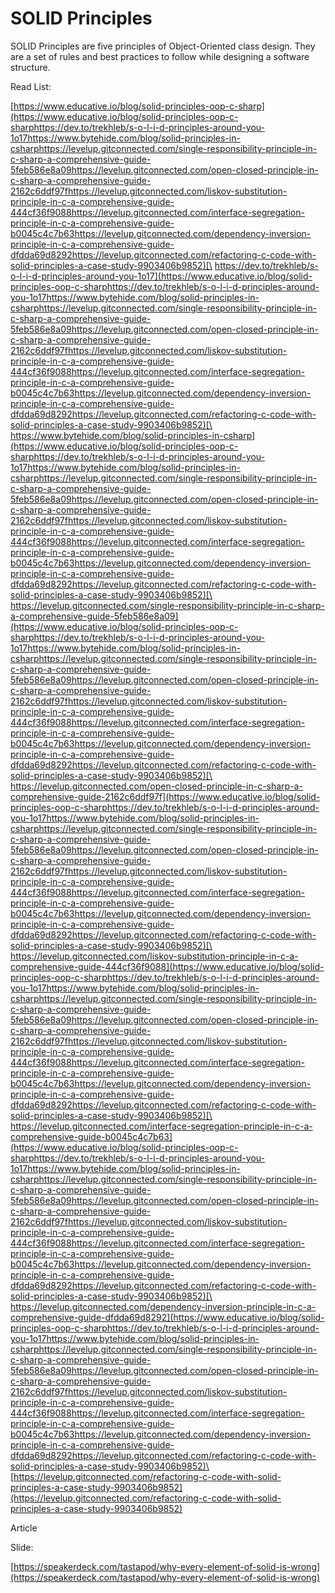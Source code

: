 # SOLID Principles

SOLID Principles are five principles of Object-Oriented class design. They are a set of rules and best practices to follow while designing a software structure.

Read List:

[https://www.educative.io/blog/solid-principles-oop-c-sharp](https://www.educative.io/blog/solid-principles-oop-c-sharphttps://dev.to/trekhleb/s-o-l-i-d-principles-around-you-1o17https://www.bytehide.com/blog/solid-principles-in-csharphttps://levelup.gitconnected.com/single-responsibility-principle-in-c-sharp-a-comprehensive-guide-5feb586e8a09https://levelup.gitconnected.com/open-closed-principle-in-c-sharp-a-comprehensive-guide-2162c6ddf97fhttps://levelup.gitconnected.com/liskov-substitution-principle-in-c-a-comprehensive-guide-444cf36f9088https://levelup.gitconnected.com/interface-segregation-principle-in-c-a-comprehensive-guide-b0045c4c7b63https://levelup.gitconnected.com/dependency-inversion-principle-in-c-a-comprehensive-guide-dfdda69d8292https://levelup.gitconnected.com/refactoring-c-code-with-solid-principles-a-case-study-9903406b9852)[\
https://dev.to/trekhleb/s-o-l-i-d-principles-around-you-1o17](https://www.educative.io/blog/solid-principles-oop-c-sharphttps://dev.to/trekhleb/s-o-l-i-d-principles-around-you-1o17https://www.bytehide.com/blog/solid-principles-in-csharphttps://levelup.gitconnected.com/single-responsibility-principle-in-c-sharp-a-comprehensive-guide-5feb586e8a09https://levelup.gitconnected.com/open-closed-principle-in-c-sharp-a-comprehensive-guide-2162c6ddf97fhttps://levelup.gitconnected.com/liskov-substitution-principle-in-c-a-comprehensive-guide-444cf36f9088https://levelup.gitconnected.com/interface-segregation-principle-in-c-a-comprehensive-guide-b0045c4c7b63https://levelup.gitconnected.com/dependency-inversion-principle-in-c-a-comprehensive-guide-dfdda69d8292https://levelup.gitconnected.com/refactoring-c-code-with-solid-principles-a-case-study-9903406b9852)[\
https://www.bytehide.com/blog/solid-principles-in-csharp](https://www.educative.io/blog/solid-principles-oop-c-sharphttps://dev.to/trekhleb/s-o-l-i-d-principles-around-you-1o17https://www.bytehide.com/blog/solid-principles-in-csharphttps://levelup.gitconnected.com/single-responsibility-principle-in-c-sharp-a-comprehensive-guide-5feb586e8a09https://levelup.gitconnected.com/open-closed-principle-in-c-sharp-a-comprehensive-guide-2162c6ddf97fhttps://levelup.gitconnected.com/liskov-substitution-principle-in-c-a-comprehensive-guide-444cf36f9088https://levelup.gitconnected.com/interface-segregation-principle-in-c-a-comprehensive-guide-b0045c4c7b63https://levelup.gitconnected.com/dependency-inversion-principle-in-c-a-comprehensive-guide-dfdda69d8292https://levelup.gitconnected.com/refactoring-c-code-with-solid-principles-a-case-study-9903406b9852)[\
https://levelup.gitconnected.com/single-responsibility-principle-in-c-sharp-a-comprehensive-guide-5feb586e8a09](https://www.educative.io/blog/solid-principles-oop-c-sharphttps://dev.to/trekhleb/s-o-l-i-d-principles-around-you-1o17https://www.bytehide.com/blog/solid-principles-in-csharphttps://levelup.gitconnected.com/single-responsibility-principle-in-c-sharp-a-comprehensive-guide-5feb586e8a09https://levelup.gitconnected.com/open-closed-principle-in-c-sharp-a-comprehensive-guide-2162c6ddf97fhttps://levelup.gitconnected.com/liskov-substitution-principle-in-c-a-comprehensive-guide-444cf36f9088https://levelup.gitconnected.com/interface-segregation-principle-in-c-a-comprehensive-guide-b0045c4c7b63https://levelup.gitconnected.com/dependency-inversion-principle-in-c-a-comprehensive-guide-dfdda69d8292https://levelup.gitconnected.com/refactoring-c-code-with-solid-principles-a-case-study-9903406b9852)[\
https://levelup.gitconnected.com/open-closed-principle-in-c-sharp-a-comprehensive-guide-2162c6ddf97f](https://www.educative.io/blog/solid-principles-oop-c-sharphttps://dev.to/trekhleb/s-o-l-i-d-principles-around-you-1o17https://www.bytehide.com/blog/solid-principles-in-csharphttps://levelup.gitconnected.com/single-responsibility-principle-in-c-sharp-a-comprehensive-guide-5feb586e8a09https://levelup.gitconnected.com/open-closed-principle-in-c-sharp-a-comprehensive-guide-2162c6ddf97fhttps://levelup.gitconnected.com/liskov-substitution-principle-in-c-a-comprehensive-guide-444cf36f9088https://levelup.gitconnected.com/interface-segregation-principle-in-c-a-comprehensive-guide-b0045c4c7b63https://levelup.gitconnected.com/dependency-inversion-principle-in-c-a-comprehensive-guide-dfdda69d8292https://levelup.gitconnected.com/refactoring-c-code-with-solid-principles-a-case-study-9903406b9852)[\
https://levelup.gitconnected.com/liskov-substitution-principle-in-c-a-comprehensive-guide-444cf36f9088](https://www.educative.io/blog/solid-principles-oop-c-sharphttps://dev.to/trekhleb/s-o-l-i-d-principles-around-you-1o17https://www.bytehide.com/blog/solid-principles-in-csharphttps://levelup.gitconnected.com/single-responsibility-principle-in-c-sharp-a-comprehensive-guide-5feb586e8a09https://levelup.gitconnected.com/open-closed-principle-in-c-sharp-a-comprehensive-guide-2162c6ddf97fhttps://levelup.gitconnected.com/liskov-substitution-principle-in-c-a-comprehensive-guide-444cf36f9088https://levelup.gitconnected.com/interface-segregation-principle-in-c-a-comprehensive-guide-b0045c4c7b63https://levelup.gitconnected.com/dependency-inversion-principle-in-c-a-comprehensive-guide-dfdda69d8292https://levelup.gitconnected.com/refactoring-c-code-with-solid-principles-a-case-study-9903406b9852)[\
https://levelup.gitconnected.com/interface-segregation-principle-in-c-a-comprehensive-guide-b0045c4c7b63](https://www.educative.io/blog/solid-principles-oop-c-sharphttps://dev.to/trekhleb/s-o-l-i-d-principles-around-you-1o17https://www.bytehide.com/blog/solid-principles-in-csharphttps://levelup.gitconnected.com/single-responsibility-principle-in-c-sharp-a-comprehensive-guide-5feb586e8a09https://levelup.gitconnected.com/open-closed-principle-in-c-sharp-a-comprehensive-guide-2162c6ddf97fhttps://levelup.gitconnected.com/liskov-substitution-principle-in-c-a-comprehensive-guide-444cf36f9088https://levelup.gitconnected.com/interface-segregation-principle-in-c-a-comprehensive-guide-b0045c4c7b63https://levelup.gitconnected.com/dependency-inversion-principle-in-c-a-comprehensive-guide-dfdda69d8292https://levelup.gitconnected.com/refactoring-c-code-with-solid-principles-a-case-study-9903406b9852)[\
https://levelup.gitconnected.com/dependency-inversion-principle-in-c-a-comprehensive-guide-dfdda69d8292](https://www.educative.io/blog/solid-principles-oop-c-sharphttps://dev.to/trekhleb/s-o-l-i-d-principles-around-you-1o17https://www.bytehide.com/blog/solid-principles-in-csharphttps://levelup.gitconnected.com/single-responsibility-principle-in-c-sharp-a-comprehensive-guide-5feb586e8a09https://levelup.gitconnected.com/open-closed-principle-in-c-sharp-a-comprehensive-guide-2162c6ddf97fhttps://levelup.gitconnected.com/liskov-substitution-principle-in-c-a-comprehensive-guide-444cf36f9088https://levelup.gitconnected.com/interface-segregation-principle-in-c-a-comprehensive-guide-b0045c4c7b63https://levelup.gitconnected.com/dependency-inversion-principle-in-c-a-comprehensive-guide-dfdda69d8292https://levelup.gitconnected.com/refactoring-c-code-with-solid-principles-a-case-study-9903406b9852)\
[https://levelup.gitconnected.com/refactoring-c-code-with-solid-principles-a-case-study-9903406b9852](https://levelup.gitconnected.com/refactoring-c-code-with-solid-principles-a-case-study-9903406b9852)

Article

Slide:

[https://speakerdeck.com/tastapod/why-every-element-of-solid-is-wrong](https://speakerdeck.com/tastapod/why-every-element-of-solid-is-wrong)

